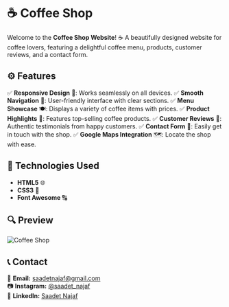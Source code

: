# ☕ Coffee Shop 

Welcome to the **Coffee Shop Website**! ☕ A beautifully designed website for coffee lovers, featuring a delightful coffee menu, products, customer reviews, and a contact form.
 

## ⚙️ Features  

✅ **Responsive Design** 📱: Works seamlessly on all devices.
✅ **Smooth Navigation** 🧭: User-friendly interface with clear sections.
✅ **Menu Showcase** 🍽️: Displays a variety of coffee items with prices.
✅ **Product Highlights** 🎯: Features top-selling coffee products.
✅ **Customer Reviews** 🌟: Authentic testimonials from happy customers.
✅ **Contact Form** 📩: Easily get in touch with the shop.
✅ **Google Maps Integration** 🗺️: Locate the shop with ease.

## 🔧 Technologies Used  

- **HTML5** 🌐
- **CSS3** 🎨
- **Font Awesome** 🔠  

## 🔍 Preview  

![Coffee Shop](coffeeshop.gif)  

## 📞 Contact  

📩 **Email:** [saadetnajaf@gmail.com](mailto:saadetnajaf@gmail.com)  
📷 **Instagram:** [@saadet_najaf](https://www.instagram.com/saadet_najaf)  
💼 **LinkedIn:** [Saadet Najaf](https://www.linkedin.com/in/saadetnajaf/)  
